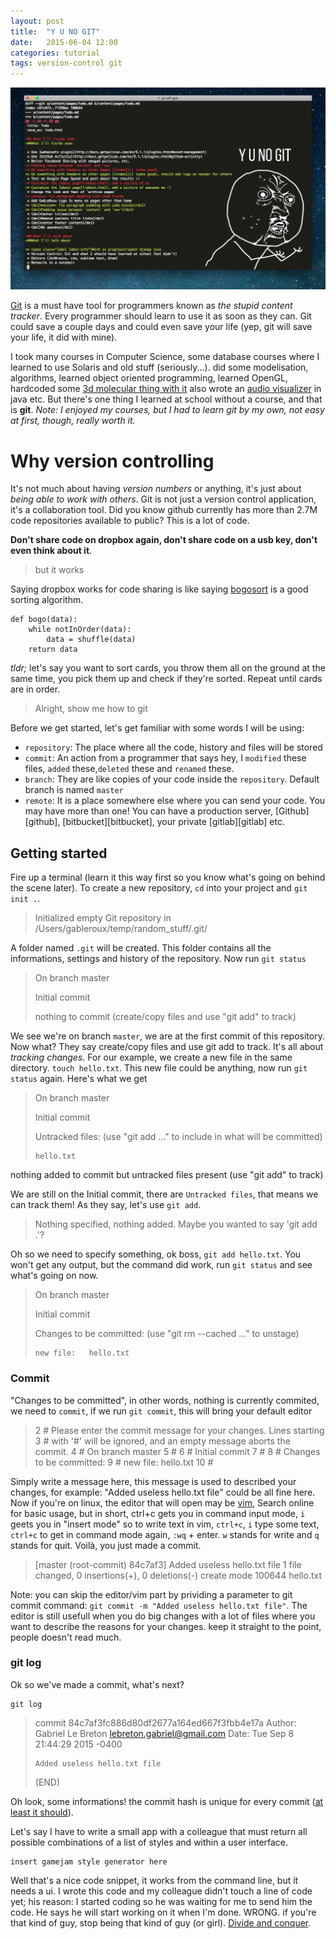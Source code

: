 ```yaml
---
layout: post
title:  "Y U NO GIT"
date:   2015-06-04 12:00
categories: tutorial
tags: version-control git
---
```


![git diff terminal](/images/y-u-no-git.jpg)

[Git][git] is a must have tool for programmers known as *the stupid content tracker*. Every programmer should learn to use it as soon as they can. Git could save a couple days and could even save your life (yep, git will save your life, it did with mine). 

<!-- more -->

I took many courses in Computer Science, some database courses where I learned to use Solaris and old stuff (seriously...). did some modelisation, algorithms, learned object oriented programming, learned OpenGL, hardcoded some [3d molecular thing with it][opengl-3d-molecules-hardecoded-xyz] also wrote an [audio visualizer][IndustrialSoundsAndStuff] in java etc. But there's one thing I learned at school without a course, and that is **git**. *Note: I enjoyed my courses, but I had to learn git by my own, not easy at first, though, really worth it.*
  
# Why version controlling
It's not much about having _version numbers_ or anything, it's just about *being able to work with others*. Git is not just a version control application, it's a collaboration tool. Did you know github currently has more than 2.7M code repositories available to public? This is a lot of code. 

**Don't share code on dropbox again, don't share code on a usb key, don't even think about it**.

> but it works

Saying dropbox works for code sharing is like saying [bogosort][bogosort] is a good sorting algorithm.

    def bogo(data):
        while notInOrder(data):
            data = shuffle(data)
        return data

*tldr;* let's say you want to sort cards, you throw them all on the ground at the same time, you pick them up and check if they're sorted. Repeat until cards are in order.

> Alright, show me how to git

Before we get started, let's get familiar with some words I will be using:

* `repository`: The place where all the code, history and files will be stored
* `commit`: An action from a programmer that says hey, I `modified` these files, `added` these,`deleted` these and `renamed` these.
* `branch`: They are like copies of your code inside the `repository`. Default branch is named `master`
* `remote`: It is a place somewhere else where you can send your code. You may have more than one! You can have a production server, [Github][github], [bitbucket][bitbucket], your private [gitlab][gitlab] etc.

## Getting started

Fire up a terminal (learn it this way first so you know what's going on behind the scene later). To create a new repository, `cd` into your project and `git init .`.

> Initialized empty Git repository in /Users/gableroux/temp/random_stuff/.git/

A folder named `.git` will be created. This folder contains all the informations, settings and history of the repository. Now run `git status`

> On branch master
> 
> Initial commit
> 
> nothing to commit (create/copy files and use "git add" to track)    

We see we're on branch `master`, we are at the first commit of this repository. Now what? They say create/copy files and use git add to track. It's all about *tracking changes*. For our example, we create a new file in the same directory. `touch hello.txt`. This new file could be anything, now run `git status` again. Here's what we get

> On branch master
> 
> Initial commit
> 
> Untracked files:
>   (use "git add <file>..." to include in what will be committed)
> 
>     hello.txt

nothing added to commit but untracked files present (use "git add" to track)

We are still on the Initial commit, there are `Untracked files`, that means we can track them! As they say, let's use `git add`.

> Nothing specified, nothing added.
> Maybe you wanted to say 'git add .'?

Oh so we need to specify something, ok boss, `git add hello.txt`. You won't get any output, but the command did work, run `git status` and see what's going on now.

> On branch master
> 
> Initial commit
> 
> Changes to be committed:
>   (use "git rm --cached <file>..." to unstage)
> 
>     new file:   hello.txt

### Commit

"Changes to be committed", in other words, nothing is currently commited, we need to `commit`, if we run `git commit`, this will bring your default editor

> 2 # Please enter the commit message for your changes. Lines starting
> 3 # with '#' will be ignored, and an empty message aborts the commit.
> 4 # On branch master
> 5 #
> 6 # Initial commit
> 7 #
> 8 # Changes to be committed:
> 9 #       new file:   hello.txt
> 10 #

Simply write a message here, this message is used to described your changes, for example: "Added useless hello.txt file" could be all fine here. Now if you're on linux, the editor that will open may be [vim][vim], Search online for basic usage, but in short, ctrl+c gets you in command input mode, `i` geets you in "insert mode" so to write text in vim, `ctrl+c`, `i` type some text, `ctrl+c` to get in command mode again, `:wq` + enter. `w` stands for write and `q` stands for quit. Voilà, you just made a commit.

> [master (root-commit) 84c7af3] Added useless hello.txt file
> 1 file changed, 0 insertions(+), 0 deletions(-)
> create mode 100644 hello.txt

Note: you can skip the editor/vim part by prividing a parameter to git commit command: `git commit -m "Added useless hello.txt file"`. The editor is still usefull when you do big changes with a lot of files where you want to describe the reasons for your changes. keep it straight to the point, people doesn't read much.

### git log

Ok so we've made a commit, what's next?

    git log

> commit 84c7af3fc886d80df2677a164ed667f3fbb4e17a
> Author: Gabriel Le Breton <lebreton.gabriel@gmail.com>
> Date:   Tue Sep 8 21:44:29 2015 -0400
>
>     Added useless hello.txt file
> (END)

Oh look, some informations! the commit hash is unique for every commit ([at least it should][how-much-of-a-git-sha-is-generally-considered-necessary-to-uniquely-identify-a]).

Let's say I have to write a small app with a colleague that must return all possible combinations of a list of styles and within a user interface.

    insert gamejam style generator here

Well that's a nice code snippet, it works from the command line, but it needs a ui. I wrote this code and my colleague didn't touch a line of code yet; his reason: I started coding so he was waiting for me to send him the code. He says he will start working on it when I'm done. WRONG. if you're that kind of guy, stop being that kind of guy (or girl). [Divide and conquer](https://en.wikipedia.org/wiki/Divide_and_conquer_algorithms).

[git]: http://www.git.com
[opengl-3d-molecules-hardecoded-xyz]: https://github.com/GabLeRoux/opengl-3d-molecules-hardecoded-xyz
[IndustrialSoundsAndStuff]: https://github.com/GabLeRoux/IndustrialSoundsAndStuff
[bogosort]: https://en.wikipedia.org/wiki/Bogosort
[vim]: http://www.vim.org
[how-much-of-a-git-sha-is-generally-considered-necessary-to-uniquely-identify-a]: http://stackoverflow.com/questions/18134627/how-much-of-a-git-sha-is-generally-considered-necessary-to-uniquely-identify-a
